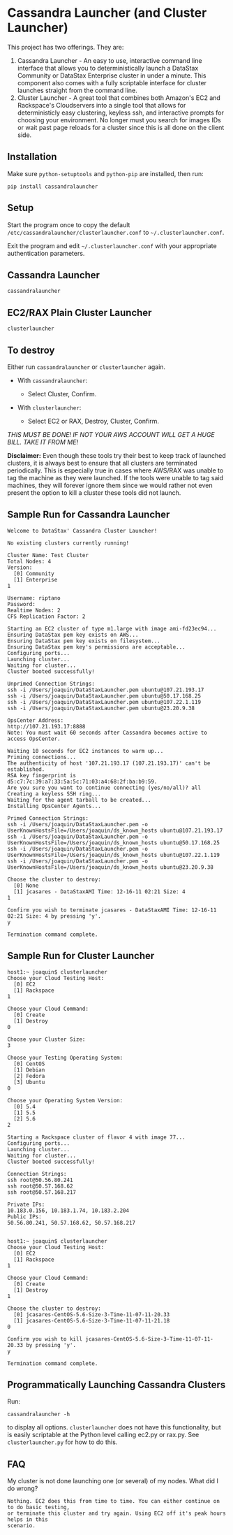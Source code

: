 # Cassandra Launcher (and Cluster Launcher)

This project has two offerings. They are:

1. Cassandra Launcher - An easy to use, interactive command line interface that allows you to deterministically launch a DataStax Community or DataStax Enterprise cluster in under a minute. This component also comes with a fully scriptable interface for cluster launches straight from the command line.
2. Cluster Launcher - A great tool that combines both Amazon's EC2 and Rackspace's Cloudservers into a single tool that allows for deterministicly easy clustering, keyless ssh, and interactive prompts for choosing your environment. No longer must you search for images IDs or wait past page reloads for a cluster since this is all done on the client side.

## Installation

Make sure `python-setuptools` and `python-pip` are installed, then run:

    pip install cassandralauncher

## Setup

Start the program once to copy the default `/etc/cassandralauncher/clusterlauncher.conf` to `~/.clusterlauncher.conf`.

Exit the program and edit `~/.clusterlauncher.conf` with your appropriate authentication parameters.

## Cassandra Launcher

    cassandralauncher

## EC2/RAX Plain Cluster Launcher

    clusterlauncher

## To destroy
    
Either run `cassandralauncher` or `clusterlauncher` again.

* With `cassandralauncher`:

    * Select Cluster, Confirm.

* With `clusterlauncher`:

    * Select EC2 or RAX, Destroy, Cluster, Confirm.

_THIS MUST BE DONE! IF NOT YOUR AWS ACCOUNT WILL GET A HUGE BILL. TAKE IT FROM ME!_

**Disclaimer:** Even though these tools try their best to keep track of launched clusters,
it is always best to ensure that all clusters are terminated periodically. This is especially
true in cases where AWS/RAX was unable to tag the machine as they were launched. If the tools
were unable to tag said machines, they will forever ignore them since we would rather not even
present the option to kill a cluster these tools did not launch.

## Sample Run for Cassandra Launcher

    Welcome to DataStax' Cassandra Cluster Launcher!

    No existing clusters currently running!

    Cluster Name: Test Cluster
    Total Nodes: 4
    Version:
      [0] Community
      [1] Enterprise
    1

    Username: riptano
    Password: 
    Realtime Nodes: 2
    CFS Replication Factor: 2

    Starting an EC2 cluster of type m1.large with image ami-fd23ec94...
    Ensuring DataStax pem key exists on AWS...
    Ensuring DataStax pem key exists on filesystem...
    Ensuring DataStax pem key's permissions are acceptable...
    Configuring ports...
    Launching cluster...
    Waiting for cluster...
    Cluster booted successfully!

    Unprimed Connection Strings:
    ssh -i /Users/joaquin/DataStaxLauncher.pem ubuntu@107.21.193.17
    ssh -i /Users/joaquin/DataStaxLauncher.pem ubuntu@50.17.168.25
    ssh -i /Users/joaquin/DataStaxLauncher.pem ubuntu@107.22.1.119
    ssh -i /Users/joaquin/DataStaxLauncher.pem ubuntu@23.20.9.38

    OpsCenter Address:
    http://107.21.193.17:8888
    Note: You must wait 60 seconds after Cassandra becomes active to access OpsCenter.

    Waiting 10 seconds for EC2 instances to warm up...
    Priming connections...
    The authenticity of host '107.21.193.17 (107.21.193.17)' can't be established.
    RSA key fingerprint is d5:c7:7c:39:a7:33:5a:5c:71:03:a4:68:2f:ba:b9:59.
    Are you sure you want to continue connecting (yes/no/all)? all
    Creating a keyless SSH ring...
    Waiting for the agent tarball to be created...
    Installing OpsCenter Agents...

    Primed Connection Strings:
    ssh -i /Users/joaquin/DataStaxLauncher.pem -o UserKnownHostsFile=/Users/joaquin/ds_known_hosts ubuntu@107.21.193.17
    ssh -i /Users/joaquin/DataStaxLauncher.pem -o UserKnownHostsFile=/Users/joaquin/ds_known_hosts ubuntu@50.17.168.25
    ssh -i /Users/joaquin/DataStaxLauncher.pem -o UserKnownHostsFile=/Users/joaquin/ds_known_hosts ubuntu@107.22.1.119
    ssh -i /Users/joaquin/DataStaxLauncher.pem -o UserKnownHostsFile=/Users/joaquin/ds_known_hosts ubuntu@23.20.9.38

    Choose the cluster to destroy:
      [0] None
      [1] jcasares - DataStaxAMI Time: 12-16-11 02:21 Size: 4
    1

    Confirm you wish to terminate jcasares - DataStaxAMI Time: 12-16-11 02:21 Size: 4 by pressing 'y'.
    y

    Termination command complete.

## Sample Run for Cluster Launcher

    host1:~ joaquin$ clusterlauncher
    Choose your Cloud Testing Host:
      [0] EC2
      [1] Rackspace
    1

    Choose your Cloud Command:
      [0] Create
      [1] Destroy
    0

    Choose your Cluster Size:
    3

    Choose your Testing Operating System:
      [0] CentOS
      [1] Debian
      [2] Fedora
      [3] Ubuntu
    0

    Choose your Operating System Version:
      [0] 5.4
      [1] 5.5
      [2] 5.6
    2

    Starting a Rackspace cluster of flavor 4 with image 77...
    Configuring ports...
    Launching cluster...
    Waiting for cluster...
    Cluster booted successfully!

    Connection Strings:
    ssh root@50.56.80.241
    ssh root@50.57.168.62
    ssh root@50.57.168.217

    Private IPs:
    10.183.0.156, 10.183.1.74, 10.183.2.204
    Public IPs:
    50.56.80.241, 50.57.168.62, 50.57.168.217


    host1:~ joaquin$ clusterlauncher
    Choose your Cloud Testing Host:
      [0] EC2
      [1] Rackspace
    1

    Choose your Cloud Command:
      [0] Create
      [1] Destroy
    1

    Choose the cluster to destroy:
      [0] jcasares-CentOS-5.6-Size-3-Time-11-07-11-20.33
      [1] jcasares-CentOS-5.6-Size-3-Time-11-07-11-21.18
    0

    Confirm you wish to kill jcasares-CentOS-5.6-Size-3-Time-11-07-11-20.33 by pressing 'y'.
    y

    Termination command complete.

## Programmatically Launching Cassandra Clusters

Run:

    cassandralauncher -h

to display all options. `clusterlauncher` does not have this functionality, but is easily scriptable at the Python level calling ec2.py or rax.py. See `clusterlauncher.py` for how to do this.

## FAQ

My cluster is not done launching one (or several) of my nodes. What did I do wrong?

    Nothing. EC2 does this from time to time. You can either continue on to do basic testing,
    or terminate this cluster and try again. Using EC2 off it's peak hours helps in this
    scenario.
